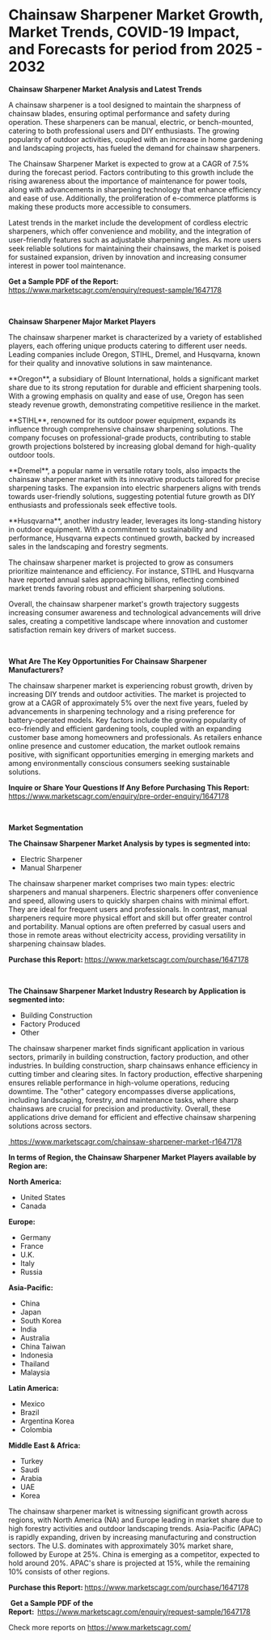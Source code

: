 <p><h1>Chainsaw Sharpener Market Growth, Market Trends, COVID-19 Impact, and Forecasts for period from 2025 - 2032</h1></p><p><strong>Chainsaw Sharpener Market Analysis and Latest Trends</strong></p>
<p><p>A chainsaw sharpener is a tool designed to maintain the sharpness of chainsaw blades, ensuring optimal performance and safety during operation. These sharpeners can be manual, electric, or bench-mounted, catering to both professional users and DIY enthusiasts. The growing popularity of outdoor activities, coupled with an increase in home gardening and landscaping projects, has fueled the demand for chainsaw sharpeners.</p><p>The Chainsaw Sharpener Market is expected to grow at a CAGR of 7.5% during the forecast period. Factors contributing to this growth include the rising awareness about the importance of maintenance for power tools, along with advancements in sharpening technology that enhance efficiency and ease of use. Additionally, the proliferation of e-commerce platforms is making these products more accessible to consumers.</p><p>Latest trends in the market include the development of cordless electric sharpeners, which offer convenience and mobility, and the integration of user-friendly features such as adjustable sharpening angles. As more users seek reliable solutions for maintaining their chainsaws, the market is poised for sustained expansion, driven by innovation and increasing consumer interest in power tool maintenance.</p></p>
<p><strong>Get a Sample PDF of the Report:&nbsp;</strong> <a href="https://www.marketscagr.com/enquiry/request-sample/1647178?utm_campaign=2517&utm_medium=2&utm_source=Github&utm_content=ia&utm_term=10042025&utm_id=chainsaw-sharpener">https://www.marketscagr.com/enquiry/request-sample/1647178</a></p>
<p>&nbsp;</p>
<p><strong>Chainsaw Sharpener Major Market Players</strong></p>
<p><p>The chainsaw sharpener market is characterized by a variety of established players, each offering unique products catering to different user needs. Leading companies include Oregon, STIHL, Dremel, and Husqvarna, known for their quality and innovative solutions in saw maintenance.</p><p>**Oregon**, a subsidiary of Blount International, holds a significant market share due to its strong reputation for durable and efficient sharpening tools. With a growing emphasis on quality and ease of use, Oregon has seen steady revenue growth, demonstrating competitive resilience in the market.</p><p>**STIHL**, renowned for its outdoor power equipment, expands its influence through comprehensive chainsaw sharpening solutions. The company focuses on professional-grade products, contributing to stable growth projections bolstered by increasing global demand for high-quality outdoor tools.</p><p>**Dremel**, a popular name in versatile rotary tools, also impacts the chainsaw sharpener market with its innovative products tailored for precise sharpening tasks. The expansion into electric sharpeners aligns with trends towards user-friendly solutions, suggesting potential future growth as DIY enthusiasts and professionals seek effective tools.</p><p>**Husqvarna**, another industry leader, leverages its long-standing history in outdoor equipment. With a commitment to sustainability and performance, Husqvarna expects continued growth, backed by increased sales in the landscaping and forestry segments.</p><p>The chainsaw sharpener market is projected to grow as consumers prioritize maintenance and efficiency. For instance, STIHL and Husqvarna have reported annual sales approaching billions, reflecting combined market trends favoring robust and efficient sharpening solutions.</p><p>Overall, the chainsaw sharpener market's growth trajectory suggests increasing consumer awareness and technological advancements will drive sales, creating a competitive landscape where innovation and customer satisfaction remain key drivers of market success.</p></p>
<p>&nbsp;</p>
<p><strong>What Are The Key Opportunities For Chainsaw Sharpener Manufacturers?</strong></p>
<p><p>The chainsaw sharpener market is experiencing robust growth, driven by increasing DIY trends and outdoor activities. The market is projected to grow at a CAGR of approximately 5% over the next five years, fueled by advancements in sharpening technology and a rising preference for battery-operated models. Key factors include the growing popularity of eco-friendly and efficient gardening tools, coupled with an expanding customer base among homeowners and professionals. As retailers enhance online presence and customer education, the market outlook remains positive, with significant opportunities emerging in emerging markets and among environmentally conscious consumers seeking sustainable solutions.</p></p>
<p><strong>Inquire or Share Your Questions If Any Before Purchasing This Report:</strong> <a href="https://www.marketscagr.com/enquiry/pre-order-enquiry/1647178?utm_campaign=2517&utm_medium=2&utm_source=Github&utm_content=ia&utm_term=10042025&utm_id=chainsaw-sharpener">https://www.marketscagr.com/enquiry/pre-order-enquiry/1647178</a></p>
<p>&nbsp;</p>
<p><strong>Market Segmentation</strong></p>
<p><strong>The Chainsaw Sharpener Market Analysis by types is segmented into:</strong></p>
<p><ul><li>Electric Sharpener</li><li>Manual Sharpener</li></ul></p>
<p><p>The chainsaw sharpener market comprises two main types: electric sharpeners and manual sharpeners. Electric sharpeners offer convenience and speed, allowing users to quickly sharpen chains with minimal effort. They are ideal for frequent users and professionals. In contrast, manual sharpeners require more physical effort and skill but offer greater control and portability. Manual options are often preferred by casual users and those in remote areas without electricity access, providing versatility in sharpening chainsaw blades.</p></p>
<p><strong>Purchase this Report:&nbsp;</strong><a href="https://www.marketscagr.com/purchase/1647178?utm_campaign=2517&utm_medium=2&utm_source=Github&utm_content=ia&utm_term=10042025&utm_id=chainsaw-sharpener">https://www.marketscagr.com/purchase/1647178</a></p>
<p>&nbsp;</p>
<p><strong>The Chainsaw Sharpener Market Industry Research by Application is segmented into:</strong></p>
<p><ul><li>Building Construction</li><li>Factory Produced</li><li>Other</li></ul></p>
<p><p>The chainsaw sharpener market finds significant application in various sectors, primarily in building construction, factory production, and other industries. In building construction, sharp chainsaws enhance efficiency in cutting timber and clearing sites. In factory production, effective sharpening ensures reliable performance in high-volume operations, reducing downtime. The "other" category encompasses diverse applications, including landscaping, forestry, and maintenance tasks, where sharp chainsaws are crucial for precision and productivity. Overall, these applications drive demand for efficient and effective chainsaw sharpening solutions across sectors.</p></p>
<p><a href="https://www.marketscagr.com/chainsaw-sharpener-market-r1647178?utm_campaign=2517&utm_medium=2&utm_source=Github&utm_content=ia&utm_term=10042025&utm_id=chainsaw-sharpener">&nbsp;https://www.marketscagr.com/chainsaw-sharpener-market-r1647178</a></p>
<p><strong>In terms of Region, the Chainsaw Sharpener Market Players available by Region are:</strong></p>
<p>
    <p> <strong> North America: </strong>
        <ul>
            <li>United States</li>
            <li>Canada</li>
        </ul>
        </p> 
    <p> <strong> Europe: </strong>
        <ul>
            <li>Germany</li>
            <li>France</li>
            <li>U.K.</li>
            <li>Italy</li>
            <li>Russia</li>
        </ul>
        </p> 
    <p> <strong> Asia-Pacific: </strong>
        <ul>
            <li>China</li>
            <li>Japan</li>
            <li>South Korea</li>
            <li>India</li>
            <li>Australia</li>
            <li>China Taiwan</li>
            <li>Indonesia</li>
            <li>Thailand</li>
            <li>Malaysia</li>
        </ul>
        </p> 
    <p> <strong> Latin America: </strong>
        <ul>
            <li>Mexico</li>
            <li>Brazil</li>
            <li>Argentina Korea</li>
            <li>Colombia</li>
        </ul>
        </p> 
    <p> <strong> Middle East & Africa: </strong>
        <ul>
            <li>Turkey</li>
            <li>Saudi</li>
            <li>Arabia</li>
            <li>UAE</li>
            <li>Korea</li>
        </ul>
    </p>
    </p>
<p><p>The chainsaw sharpener market is witnessing significant growth across regions, with North America (NA) and Europe leading in market share due to high forestry activities and outdoor landscaping trends. Asia-Pacific (APAC) is rapidly expanding, driven by increasing manufacturing and construction sectors. The U.S. dominates with approximately 30% market share, followed by Europe at 25%. China is emerging as a competitor, expected to hold around 20%. APAC's share is projected at 15%, while the remaining 10% consists of other regions.</p></p>
<p><strong>Purchase this Report: </strong><a href="https://www.marketscagr.com/purchase/1647178?utm_campaign=2517&utm_medium=2&utm_source=Github&utm_content=ia&utm_term=10042025&utm_id=chainsaw-sharpener">https://www.marketscagr.com/purchase/1647178</a></p>
<p>&nbsp;<strong>Get a Sample PDF of the Report:&nbsp;&nbsp;</strong><a href="https://www.marketscagr.com/enquiry/request-sample/1647178?utm_campaign=2517&utm_medium=2&utm_source=Github&utm_content=ia&utm_term=10042025&utm_id=chainsaw-sharpener">https://www.marketscagr.com/enquiry/request-sample/1647178</a></p>
<p><strong></strong></p>
<p>Check more reports on <a href="https://www.marketscagr.com/?utm_campaign=2517&utm_medium=2&utm_source=Github&utm_content=ia&utm_term=10042025&utm_id=chainsaw-sharpener">https://www.marketscagr.com/</a></p>